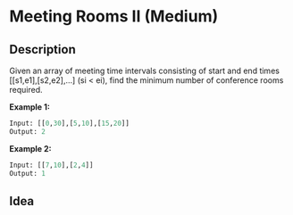 # Meeting Rooms II (Medium)
## Description

Given an array of meeting time intervals consisting of start and end times [[s1,e1],[s2,e2],...] (si < ei), find the minimum number of conference rooms required.

**Example 1:**
```python
Input: [[0,30],[5,10],[15,20]]
Output: 2
```

**Example 2:**
```python
Input: [[7,10],[2,4]]
Output: 1
```
## Idea
